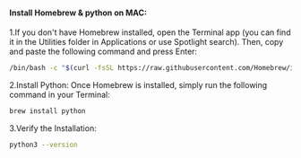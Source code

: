 #### Install Homebrew & python on MAC: 
1.If you don't have Homebrew installed, open the Terminal app 
(you can find it in the Utilities folder in Applications or use Spotlight search). 
Then, copy and paste the following command and press Enter:

``` bash
/bin/bash -c "$(curl -fsSL https://raw.githubusercontent.com/Homebrew/install/HEAD/install.sh)"
```
2.Install Python: Once Homebrew is installed, simply run the following command in your Terminal:
``` bash
brew install python
```
3.Verify the Installation:
``` bash
python3 --version
```


